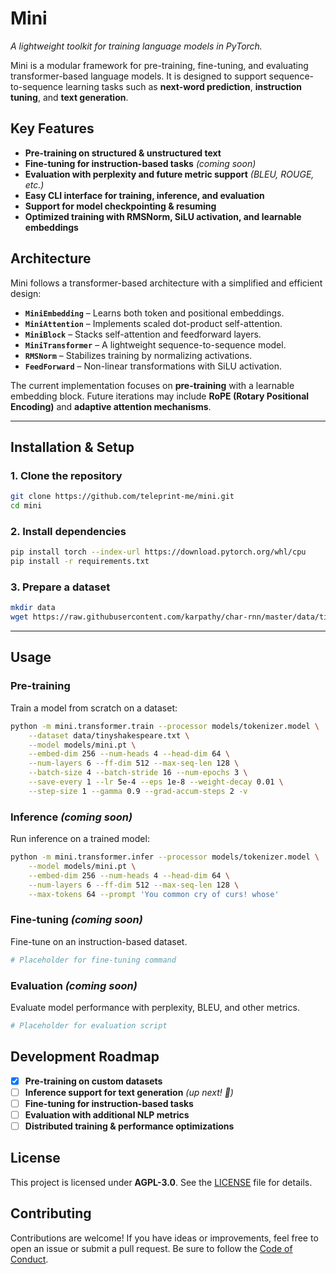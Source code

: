 # **Mini**

_A lightweight toolkit for training language models in PyTorch._

Mini is a modular framework for pre-training, fine-tuning, and evaluating
transformer-based language models. It is designed to support
sequence-to-sequence learning tasks such as **next-word prediction**,
**instruction tuning**, and **text generation**.

## **Key Features**

- **Pre-training on structured & unstructured text**
- **Fine-tuning for instruction-based tasks** _(coming soon)_
- **Evaluation with perplexity and future metric support** _(BLEU, ROUGE, etc.)_
- **Easy CLI interface for training, inference, and evaluation**
- **Support for model checkpointing & resuming**
- **Optimized training with RMSNorm, SiLU activation, and learnable embeddings**

## **Architecture**

Mini follows a transformer-based architecture with a simplified and efficient
design:

- **`MiniEmbedding`** – Learns both token and positional embeddings.
- **`MiniAttention`** – Implements scaled dot-product self-attention.
- **`MiniBlock`** – Stacks self-attention and feedforward layers.
- **`MiniTransformer`** – A lightweight sequence-to-sequence model.
- **`RMSNorm`** – Stabilizes training by normalizing activations.
- **`FeedForward`** – Non-linear transformations with SiLU activation.

The current implementation focuses on **pre-training** with a learnable
embedding block. Future iterations may include **RoPE (Rotary Positional
Encoding)** and **adaptive attention mechanisms**.

---

## **Installation & Setup**

### **1. Clone the repository**

```sh
git clone https://github.com/teleprint-me/mini.git
cd mini
```

### **2. Install dependencies**

```sh
pip install torch --index-url https://download.pytorch.org/whl/cpu
pip install -r requirements.txt
```

### **3. Prepare a dataset**

```sh
mkdir data
wget https://raw.githubusercontent.com/karpathy/char-rnn/master/data/tinyshakespeare/input.txt -O data/tinyshakespeare.txt
```

---

## **Usage**

### **Pre-training**

Train a model from scratch on a dataset:

```sh
python -m mini.transformer.train --processor models/tokenizer.model \
    --dataset data/tinyshakespeare.txt \
    --model models/mini.pt \
    --embed-dim 256 --num-heads 4 --head-dim 64 \
    --num-layers 6 --ff-dim 512 --max-seq-len 128 \
    --batch-size 4 --batch-stride 16 --num-epochs 3 \
    --save-every 1 --lr 5e-4 --eps 1e-8 --weight-decay 0.01 \
    --step-size 1 --gamma 0.9 --grad-accum-steps 2 -v
```

### **Inference** _(coming soon)_

Run inference on a trained model:

```sh
python -m mini.transformer.infer --processor models/tokenizer.model \
    --model models/mini.pt \
    --embed-dim 256 --num-heads 4 --head-dim 64 \
    --num-layers 6 --ff-dim 512 --max-seq-len 128 \
    --max-tokens 64 --prompt 'You common cry of curs! whose'
```

### **Fine-tuning** _(coming soon)_

Fine-tune on an instruction-based dataset.

```sh
# Placeholder for fine-tuning command
```

### **Evaluation** _(coming soon)_

Evaluate model performance with perplexity, BLEU, and other metrics.

```sh
# Placeholder for evaluation script
```

## **Development Roadmap**

- [x] **Pre-training on custom datasets**
- [ ] **Inference support for text generation** _(up next! 🚀)_
- [ ] **Fine-tuning for instruction-based tasks**
- [ ] **Evaluation with additional NLP metrics**
- [ ] **Distributed training & performance optimizations**

## **License**

This project is licensed under **AGPL-3.0**. See the [LICENSE](LICENSE) file for
details.

## **Contributing**

Contributions are welcome! If you have ideas or improvements, feel free to open
an issue or submit a pull request. Be sure to follow the
[Code of Conduct](CODE_OF_CONDUCT.md).
